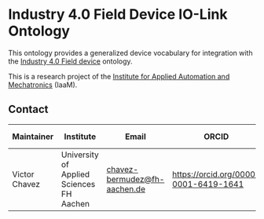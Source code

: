 # Industry 4.0 Field Device IO-Link Ontology

This ontology provides a generalized device vocabulary for integration with the [Industry 4.0 Field device](http://w3id.org/iaam/i40fd/) ontology.

This is a research project of the [Institute for Applied Automation and Mechatronics](https://www.iaam.fh-aachen.de) (IaaM).

## Contact 
| Maintainer | Institute    | Email| ORCID| Github-ID |
|----------- |--------------|------|------|------------|
Victor Chavez |  University of Applied Sciences FH Aachen| chavez-bermudez@fh-aachen.de|   https://orcid.org/0000-0001-6419-1641 | [vChavezB](https://github.com/vChavezB)